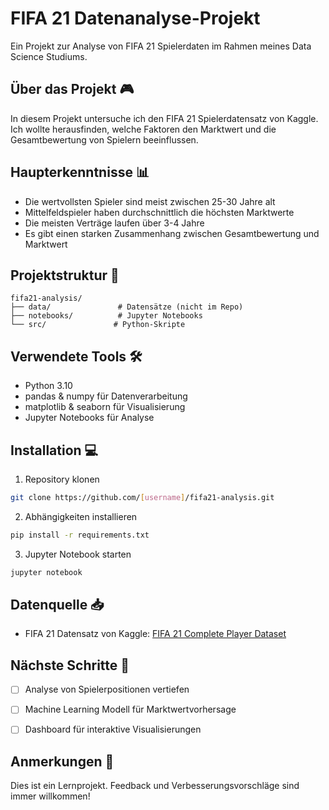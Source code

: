 # FIFA 21 Datenanalyse-Projekt

Ein Projekt zur Analyse von FIFA 21 Spielerdaten im Rahmen meines Data Science Studiums.

## Über das Projekt 🎮
In diesem Projekt untersuche ich den FIFA 21 Spielerdatensatz von Kaggle. Ich wollte herausfinden, welche Faktoren den Marktwert und die Gesamtbewertung von Spielern beeinflussen.

## Haupterkenntnisse 📊
- Die wertvollsten Spieler sind meist zwischen 25-30 Jahre alt
- Mittelfeldspieler haben durchschnittlich die höchsten Marktwerte
- Die meisten Verträge laufen über 3-4 Jahre
- Es gibt einen starken Zusammenhang zwischen Gesamtbewertung und Marktwert

## Projektstruktur 📁
```
fifa21-analysis/
├── data/               # Datensätze (nicht im Repo)
├── notebooks/          # Jupyter Notebooks
└── src/               # Python-Skripte
```

## Verwendete Tools 🛠
- Python 3.10
- pandas & numpy für Datenverarbeitung
- matplotlib & seaborn für Visualisierung
- Jupyter Notebooks für Analyse

## Installation 💻
1. Repository klonen
```bash
git clone https://github.com/[username]/fifa21-analysis.git
```

2. Abhängigkeiten installieren
```bash
pip install -r requirements.txt
```

3. Jupyter Notebook starten
```bash
jupyter notebook
```

## Datenquelle 📥
- FIFA 21 Datensatz von Kaggle: [FIFA 21 Complete Player Dataset](https://www.kaggle.com/datasets/stefanoleone992/fifa-21-complete-player-dataset)

## Nächste Schritte 🎯
- [ ] Analyse von Spielerpositionen vertiefen
- [ ] Machine Learning Modell für Marktwertvorhersage
- [ ] Dashboard für interaktive Visualisierungen


## Anmerkungen 📝
Dies ist ein Lernprojekt. Feedback und Verbesserungsvorschläge sind immer willkommen!
